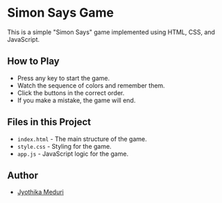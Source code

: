 # Simon Says Game

This is a simple "Simon Says" game implemented using HTML, CSS, and JavaScript.

## How to Play
- Press any key to start the game.
- Watch the sequence of colors and remember them.
- Click the buttons in the correct order.
- If you make a mistake, the game will end.

## Files in this Project
- `index.html` - The main structure of the game.
- `style.css` - Styling for the game.
- `app.js` - JavaScript logic for the game.

## Author
- [Jyothika Meduri](https://github.com/jyothikameduri)
